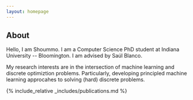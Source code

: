 ```yaml
---
layout: homepage
---
```


## About

Hello, I am Shoummo. I am a Computer Science PhD student at Indiana University -- Bloomington. I am advised by Saúl Blanco.

My research interests are in the intersection of machine learning and discrete optimiztion problems. Particularly, developing principled machine learning approcahes to solving (hard) discrete problems.

{% include_relative _includes/publications.md %}

